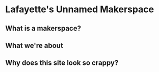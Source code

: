 # Lafayette's Unnamed Makerspace

## What is a makerspace?

## What we're about

## Why does this site look so crappy?

